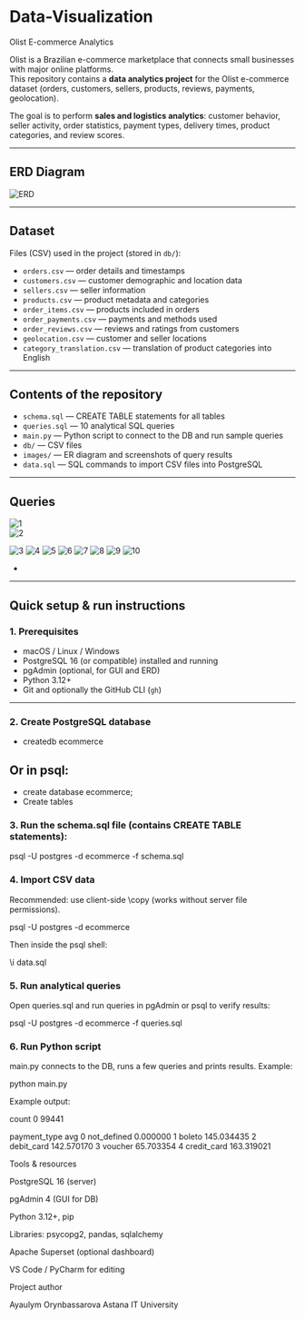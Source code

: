 # Data-Visualization  
Olist E-commerce Analytics  

Olist is a Brazilian e-commerce marketplace that connects small businesses with major online platforms.  
This repository contains a **data analytics project** for the Olist e-commerce dataset (orders, customers, sellers, products, reviews, payments, geolocation).  

The goal is to perform **sales and logistics analytics**: customer behavior, seller activity, order statistics, payment types, delivery times, product categories, and review scores.  

---

## ERD Diagram  

![ERD](images/ERD.png)  

---

## Dataset  

Files (CSV) used in the project (stored in `db/`):  

- `orders.csv` — order details and timestamps  
- `customers.csv` — customer demographic and location data  
- `sellers.csv` — seller information  
- `products.csv` — product metadata and categories  
- `order_items.csv` — products included in orders  
- `order_payments.csv` — payments and methods used  
- `order_reviews.csv` — reviews and ratings from customers  
- `geolocation.csv` — customer and seller locations  
- `category_translation.csv` — translation of product categories into English  

---

## Contents of the repository  

- `schema.sql` — CREATE TABLE statements for all tables 
- `queries.sql` — 10 analytical SQL queries  
- `main.py` — Python script to connect to the DB and run sample queries  
- `db/` — CSV files 
- `images/` — ER diagram and screenshots of query results  
- `data.sql` — SQL commands to import CSV files into PostgreSQL  

---
## Queries

![1](images/1.png)  
![2](images/2.png) 

![3](images/3.png) 
![4](images/4.png) 
![5](images/5.png) 
![6](images/6.png) 
![7](images/7.png) 
![8](images/8.png) 
![9](images/9.png) 
![10](images/10.png) 

-
---

## Quick setup & run instructions  

### 1. Prerequisites  
- macOS / Linux / Windows  
- PostgreSQL 16 (or compatible) installed and running  
- pgAdmin (optional, for GUI and ERD)  
- Python 3.12+  
- Git and optionally the GitHub CLI (`gh`)  

---
### 2. Create PostgreSQL database
- createdb ecommerce


## Or in psql:

- create database ecommerce;
- Create tables

### 3. Run the schema.sql file (contains CREATE TABLE statements):

psql -U postgres -d ecommerce -f schema.sql

### 4. Import CSV data

Recommended: use client-side \copy (works without server file permissions).

psql -U postgres -d ecommerce


Then inside the psql shell:

\i data.sql

### 5. Run analytical queries

Open queries.sql and run queries in pgAdmin or psql to verify results:

psql -U postgres -d ecommerce -f queries.sql

### 6. Run Python script

main.py connects to the DB, runs a few queries and prints results. Example:

python main.py


Example output:

   count
0  99441

  payment_type         avg
0  not_defined    0.000000
1       boleto  145.034435
2   debit_card  142.570170
3      voucher   65.703354
4  credit_card  163.319021

Tools & resources

PostgreSQL 16 (server)

pgAdmin 4 (GUI for DB)

Python 3.12+, pip

Libraries: psycopg2, pandas, sqlalchemy

Apache Superset (optional dashboard)

VS Code / PyCharm for editing

Project author

Ayaulym Orynbassarova
Astana IT University
